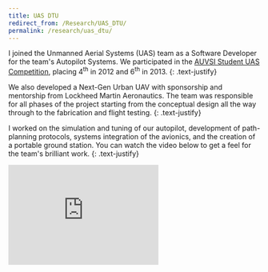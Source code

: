 ```yaml
---
title: UAS DTU
redirect_from: /Research/UAS_DTU/
permalink: /research/uas_dtu/
---
```

I joined the Unmanned Aerial Systems (UAS) team as a Software Developer for the team's Autopilot Systems. We participated in the [AUVSI Student UAS Competition](http://www.auvsi-suas.org/), placing 4<sup>th</sup> in 2012 and 6<sup>th</sup> in 2013.
{: .text-justify}

We also developed a Next-Gen Urban UAV with sponsorship and mentorship from Lockheed Martin Aeronautics. The team was responsible for all phases of the project starting from the conceptual design all the way through to the fabrication and flight testing.
{: .text-justify}

I worked on the simulation and tuning of our autopilot, development of path-planning protocols, systems integration of the avionics, and the creation of a portable ground station. You can watch the video below to get a feel for the team's brilliant work.
{: .text-justify}

<iframe height="200" src="https://www.youtube.com/embed/OKBdJLIwan4" frameborder="0" allowfullscreen></iframe>